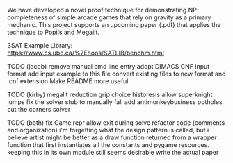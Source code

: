 We have developed a novel proof technique for demonstrating NP-completeness of simple arcade games that rely on gravity as a primary mechanic. This project supports an upcoming paper (<paper-filename>.pdf) that applies the technique to Popils and Megalit. 

3SAT Example Library: https://www.cs.ubc.ca/%7Ehoos/SATLIB/benchm.html

TODO (jacob)
    remove manual cmd line entry
    adopt DIMACS CNF input format
    add input example to this file
    convert existing files to new format and .cnf extension
    Make README more useful

TODO (kirby)
    megalit
        reduction
            grip choice historesis
            allow superknight jumps
            fix the solver stub to manually fall
            add antimonkeybusiness potholes
            cut the corners
        solver

TODO (both)
    fix Game repr
    allow exit during solve
    refactor code (comments and organization)
        i'm forgetting what the design pattern is called, but i believe artist
        might be better as a draw function returned from a wrapper function
        that first instantiates all the constants and pygame resources. keeping
        this in its own module still seems desirable
    write the actual paper
